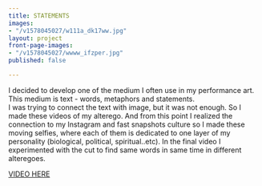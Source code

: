 ```yaml
---
title: STATEMENTS
images:
- "/v1578045027/w111a_dk17ww.jpg"
layout: project
front-page-images:
- "/v1578045027/wwww_ifzper.jpg"
published: false

---
```

I decided to develop one of the medium I often use in my performance art. This medium is text - words, metaphors and statements.   
I was trying to connect the text with image, but it was not enough. So I made these videos of my alterego. And from this point I realized the connection to my Instagram and fast snapshots culture so I made these moving selfies, where each of them is dedicated to one layer of my personality (biological, political, spiritual..etc). In the final video I experimented with the cut to find same words in same time in different alteregoes.

[VIDEO HERE](https://youtu.be/_C_Q6sEEGBc)